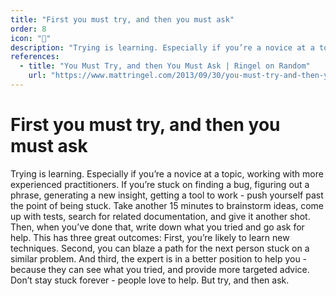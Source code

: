 ```yaml
---
title: "First you must try, and then you must ask"
order: 8
icon: "📝"
description: "Trying is learning. Especially if you’re a novice at a topic, working with more experienced practitioners. If you’re stuck on finding a bug, figuring out a phrase, generating a new insight, getting a tool to work - push yourself past the point of being stuck. Take another 15 minutes to brainstorm ideas, come up with tests, search for related documentation, and give it another shot. Then, when you’ve done that, write down what you tried and go ask for help. This has three great outcomes: First, you’re likely to learn new techniques. Second, you can blaze a path for the next person stuck on a similar problem. And third, the expert is in a better position to help you - because they can see what you tried, and provide more targeted advice. Don’t stay stuck forever - people love to help. But try, and then ask."
references:
  - title: "You Must Try, and then You Must Ask | Ringel on Random"
    url: "https://www.mattringel.com/2013/09/30/you-must-try-and-then-you-must-ask/"
---
```


# First you must try, and then you must ask

Trying is learning. Especially if you’re a novice at a topic, working with more experienced practitioners. If you’re stuck on finding a bug, figuring out a phrase, generating a new insight, getting a tool to work - push yourself past the point of being stuck. Take another 15 minutes to brainstorm ideas, come up with tests, search for related documentation, and give it another shot. Then, when you’ve done that, write down what you tried and go ask for help. This has three great outcomes: First, you’re likely to learn new techniques. Second, you can blaze a path for the next person stuck on a similar problem. And third, the expert is in a better position to help you - because they can see what you tried, and provide more targeted advice. Don’t stay stuck forever - people love to help. But try, and then ask.